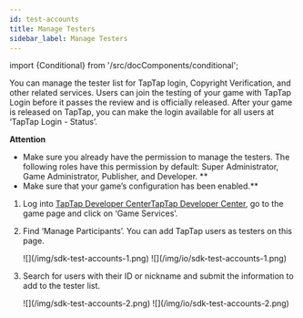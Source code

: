 ```yaml
---
id: test-accounts
title: Manage Testers
sidebar_label: Manage Testers
---
```


import {Conditional} from '/src/docComponents/conditional';

You can manage the tester list for TapTap login, Copyright Verification, and other related services. Users can join the testing of your game with TapTap Login before it passes the review and is officially released.  After your game is released on TapTap, you can make the login available for all users at ‘TapTap Login - Status’.

**Attention**

* Make sure you already have the permission to manage the testers. The following roles have this permission by default: Super Administrator, Game Administrator, Publisher, and Developer. **
* Make sure that your game’s configuration has been enabled.**

1. Log into <Conditional region='cn'>[TapTap Developer Center](https://developer.taptap.com/)</Conditional><Conditional region='global'>[TapTap Developer Center](https://developer.taptap.io/)</Conditional>, go to the game page and click on ‘Game Services’.

2. Find ‘Manage Participants’. You can add TapTap users as testers on this page.

    <Conditional region='cn'>
    ![](/img/sdk-test-accounts-1.png)
    </Conditional>
    <Conditional region='global'>
    ![](/img/io/sdk-test-accounts-1.png)
    </Conditional>

3. Search for users with their ID or nickname and submit the information to add to the tester list.

    <Conditional region='cn'>
    ![](/img/sdk-test-accounts-2.png)
    </Conditional>
    <Conditional region='global'>
    ![](/img/io/sdk-test-accounts-2.png)
    </Conditional>